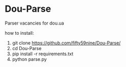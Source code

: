 # Dou-Parse
Parser vacancies for dou.ua

how to install:
1) git clone https://github.com/fifty59nine/Dou-Parse/
2) cd Dou-Parse
3) pip install -r requirements.txt
4) python parse.py

